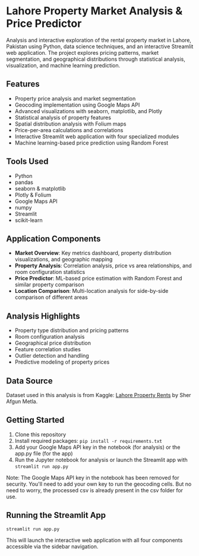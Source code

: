 # Lahore Property Market Analysis & Price Predictor

Analysis and interactive exploration of the rental property market in Lahore, Pakistan using Python, data science techniques, and an interactive Streamlit web application. The project explores pricing patterns, market segmentation, and geographical distributions through statistical analysis, visualization, and machine learning prediction.

## Features
- Property price analysis and market segmentation
- Geocoding implementation using Google Maps API
- Advanced visualizations with seaborn, matplotlib, and Plotly
- Statistical analysis of property features
- Spatial distribution analysis with Folium maps
- Price-per-area calculations and correlations
- Interactive Streamlit web application with four specialized modules
- Machine learning-based price prediction using Random Forest

## Tools Used
- Python
- pandas
- seaborn & matplotlib
- Plotly & Folium
- Google Maps API
- numpy
- Streamlit
- scikit-learn

## Application Components
- **Market Overview**: Key metrics dashboard, property distribution visualizations, and geographic mapping
- **Property Analysis**: Correlation analysis, price vs area relationships, and room configuration statistics
- **Price Predictor**: ML-based price estimation with Random Forest and similar property comparison
- **Location Comparison**: Multi-location analysis for side-by-side comparison of different areas

## Analysis Highlights
- Property type distribution and pricing patterns
- Room configuration analysis
- Geographical price distribution
- Feature correlation studies
- Outlier detection and handling
- Predictive modeling of property prices

## Data Source
Dataset used in this analysis is from Kaggle: [Lahore Property Rents](https://www.kaggle.com/datasets/sherafgunmetla/lahore-property-rents) by Sher Afgun Metla.

## Getting Started
1. Clone this repository
2. Install required packages: `pip install -r requirements.txt`
3. Add your Google Maps API key in the notebook (for analysis) or the app.py file (for the app)
4. Run the Jupyter notebook for analysis or launch the Streamlit app with `streamlit run app.py`

Note: The Google Maps API key in the notebook has been removed for security. You'll need to add your own key to run the geocoding cells. But no need to worry, the processed csv is already present in the csv folder for use.

## Running the Streamlit App
```
streamlit run app.py
```
This will launch the interactive web application with all four components accessible via the sidebar navigation.
